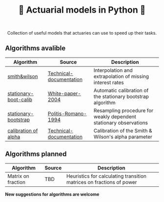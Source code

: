 <h1 align="center" style="border-botom: none">
  <b>
    🐍 Actuarial models in Python 🐍     
  </b>
</h1>

</br>

<p align="center">
  Collection of useful models that actuaries can use to speed up their tasks. 
</p>

## Algorithms avalible

| Algorithm              | Source                              | Description                                                           |
| ---------------------- | ----------------------------------- | --------------------------------------------------------------------- |
| [smith&wilson]         | [Technical-documentation]           | Interpolation and extrapolation of missing interest rates             |
| [stationary-boot-calib]| [White-paper-2004]                  | Automatic calibration of the stationary bootstrap algorithm           |
| [stationary-bootstrap] | [Politis-Romano-1994]               | Resampling procedure for weakly dependent stationary observations     |
| [calibration of alpha] | [Technical-documentation]           | Calibration of the Smith & Wilson's alpha parameter                   |


[smith&wilson]: https://github.com/qnity/insurance_python/tree/main/smith%26wilson
[Technical-documentation]: https://www.eiopa.europa.eu/sites/default/files/risk_free_interest_rate/12092019-technical_documentation.pdf
[stationary-boot-calib]: https://github.com/qnity/insurance_python/tree/main/stationary-bootstrap-calibration
[White-paper-2004]: http://public.econ.duke.edu/~ap172/Politis_White_2004.pdf
[stationary-bootstrap]: https://github.com/qnity/insurance_python/tree/main/stationary-bootstrap
[Politis-Romano-1994]: https://www.researchgate.net/publication/254287565_The_Stationary_Bootstrap
[calibration of alpha]: https://github.com/qnity/insurance_python/tree/main/bisection_alpha

## Algorithms planned

| Algorithm              | Source                              | Description                                                           |
| ---------------------- | ----------------------------------- | --------------------------------------------------------------------- |
| Matrix on fraction     | TBD                                 | Heuristics for calculating transition matrices on fractions of power  |

<b> New suggestions for algorithms are welcome </b>

